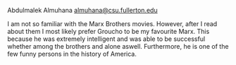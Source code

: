 Abdulmalek Almuhana
almuhana@csu.fullerton.edu

I am not so familiar with the Marx Brothers movies. However, after I read about
 them I most likely prefer Groucho to be my favourite Marx. This because he was
 extremely intelligent and was able to be successful whether among the brothers
 and alone aswell. Furthermore, he is one of the few funny persons in the history
 of America.
 